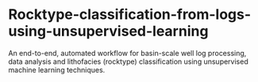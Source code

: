 # Rocktype-classification-from-logs-using-unsupervised-learning
An end-to-end, automated workflow for basin-scale well log processing, data analysis and lithofacies (rocktype) classification using unsupervised machine learning techniques.

